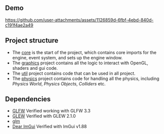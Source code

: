 ## Demo

https://github.com/user-attachments/assets/1126859d-6fbf-4ebd-840d-c191f4ae2a49



## Project structure
- The [core](/src/Core) is the start of the project, which contains core imports for the engine, event system, and sets up the engine window.
- The [graphics](/src/Graphics) project contains all the logic to interact with OpenGL, shaders and gui code.
- The [util](/src/Util) project contains code that can be used in all project.
- The [physics](/src/Physics) project contains code for handling all the physics, including *Physics World*, *Physics Objects*, *Colliders* etc.

## Dependencies
- [GLFW](https://www.glfw.org/) Verified working with GLFW 3.3
- [GLEW](http://glew.sourceforge.net/) Verified with GLEW 2.1.0
- [glm](https://github.com/g-truc/glm/)
- [Dear ImGui](https://github.com/ocornut/imgui/tree/docking) Verified with ImGui v1.88




